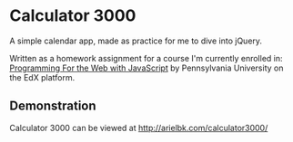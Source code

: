 # Calculator 3000

A simple calendar app, made as practice for me to dive into jQuery.

Written as a homework assignment for a course I'm currently enrolled in:
[Programming For the Web with JavaScript](https://www.edx.org/course/programming-web-javascript-pennx-sd4x) by Pennsylvania University on the EdX platform.

## Demonstration

Calculator 3000 can be viewed at http://arielbk.com/calculator3000/
